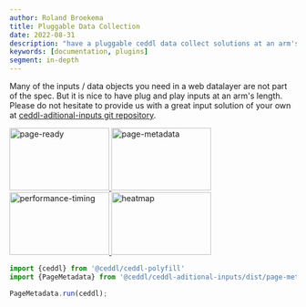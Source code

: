 ```yaml
---
author: Roland Broekema
title: Pluggable Data Collection
date: 2022-08-31
description: "have a pluggable ceddl data collect solutions at an arm's length."
keywords: [documentation, plugins]
segment: in-depth
---
```


Many of the inputs / data objects you need in a web datalayer are not part of the spec. But it is nice to have plug and
play inputs at an arm's length. Please do not hesitate to provide us with a great input solution of your own
at [ceddl-aditional-inputs git repository](https://github.com/ceddl/ceddl-aditional-inputs).</a>

<div>
    <a class="technology" href="https://github.com/ceddl/ceddl-aditional-inputs/blob/master/src/page-ready.js">
        <img src="/img/input-page-ready.jpg" alt="page-ready" width="175" height="110">
    </a>
    <a class="technology" href="https://github.com/ceddl/ceddl-aditional-inputs/blob/master/src/page-metadata.js">  <img src="/img/input-page-metadata.jpg" alt="page-metadata" width="175" height="110">
    </a>
    <a class="technology" href="https://github.com/ceddl/ceddl-aditional-inputs/blob/master/src/performance-timing.js">
        <img src="/img/input-performance-timing.jpg" alt="performance-timing" width="175" height="110">
    </a>
    <a class="technology" href="https://github.com/ceddl/ceddl-aditional-inputs/blob/master/src/heatmap.js">
        <img src="/img/input-heatmap.jpg" alt="heatmap" width="175" height="110">
    </a>
</div>

```js
import {ceddl} from '@ceddl/ceddl-polyfill'
import {PageMetadata} from '@ceddl/ceddl-aditional-inputs/dist/page-metadata';

PageMetadata.run(ceddl);
```
